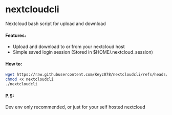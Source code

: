 # nextcloudcli
Nextcloud bash script for upload and download

#### Features:
- Upload and download to or from your nextcloud host
- Simple saved login session (Stored in $HOME/.nextcloud_session)

#### How to:

```bash
wget https://raw.githubusercontent.com/Keyz078/nextcloudcli/refs/heads/main/nextcloudcli
chmod +x nextcloudcli
./nextcloudcli
```

#### P.S:
Dev env only recommended, or just for your self hosted nextcloud
